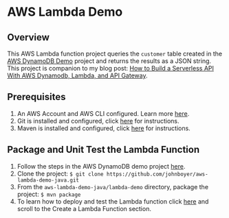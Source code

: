 # AWS Lambda Demo

## Overview
This AWS Lambda function project queries the `customer` table created in the [AWS DynamoDB Demo](https://github.com/johnboyer/aws-dynamodb-demo-java/blob/master/README.md) project and returns the results as a JSON string. This project is companion to my blog post: [How to Build a Serverless API With AWS Dynamodb, Lambda, and API Gateway](https://jeboyer.wordpress.com/2017/07/13/how-to-build-a-serverless-api-with-aws-dynamodb-lambda-and-api-gateway/).

## Prerequisites
1. An AWS Account and AWS CLI configured. Learn more [here](https://docs.aws.amazon.com/lambda/latest/dg/setup.html).
2. Git is installed and configured, click [here](https://git-scm.com/book/en/v2/Getting-Started-Installing-Git) for instructions.
3. Maven is installed and configured, click [here](http://maven.apache.org/install.html) for instructions.

## Package and Unit Test the Lambda Function
1. Follow the steps in the AWS DynamoDB demo project [here](https://github.com/johnboyer/aws-dynamodb-demo-java/blob/master/README.md).
2. Clone the project: `$ git clone https://github.com/johnboyer/aws-lambda-demo-java.git`
3. From the `aws-lambda-demo-java/lambda-demo` directory, package the project: `$ mvn package`
4. To learn how to deploy and test the Lambda function click [here](https://jeboyer.wordpress.com/2017/07/13/how-to-build-a-serverless-api-with-aws-dynamodb-lambda-and-api-gateway) and scroll to the Create a Lambda Function section.
